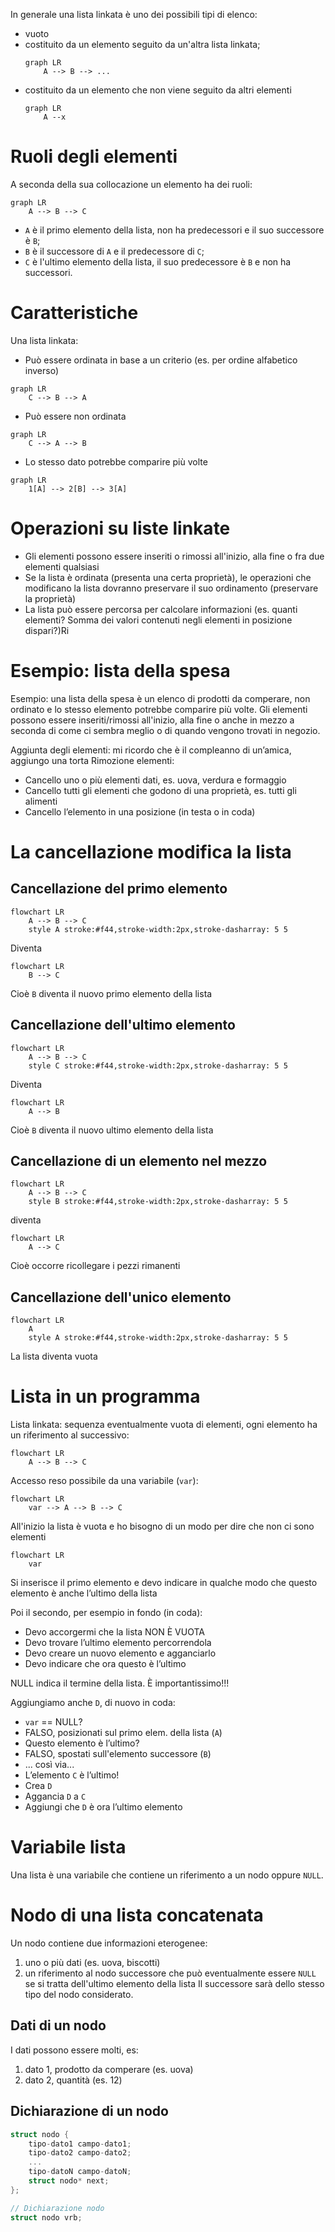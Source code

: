 In generale una lista linkata è uno dei possibili tipi di elenco:
- vuoto
- costituito da un elemento seguito da un'altra lista linkata;
	```mermaid
	graph LR
	    A --> B --> ...
	```
- costituito da un elemento che non viene seguito da altri elementi
	```mermaid
	graph LR
	    A --x 
	```

# Ruoli degli elementi

A seconda della sua collocazione un elemento ha dei ruoli:
```mermaid
graph LR
	A --> B --> C
```
- `A` è il primo elemento della lista, non ha predecessori e il suo successore è `B`;
- `B` è il successore di `A` e il predecessore di `C`;
- `C` è l'ultimo elemento della lista, il suo predecessore è `B` e non ha successori.

# Caratteristiche

Una lista linkata:
- Può essere ordinata in base a un criterio (es. per ordine alfabetico inverso)
```mermaid
graph LR
	C --> B --> A
```
- Può essere non ordinata
```mermaid
graph LR
	C --> A --> B
```
- Lo stesso dato potrebbe comparire più volte
```mermaid
graph LR
	1[A] --> 2[B] --> 3[A]
```

# Operazioni su liste linkate

 - Gli elementi possono essere inseriti o rimossi all'inizio, alla fine o fra due elementi qualsiasi
- Se la lista è ordinata (presenta una certa proprietà), le operazioni che modificano la lista dovranno preservare il suo ordinamento (preservare la proprietà)
- La lista può essere percorsa per calcolare informazioni (es. quanti elementi? Somma dei valori contenuti negli elementi in posizione dispari?)Ri

# Esempio: lista della spesa

 Esempio: una lista della spesa è un elenco di prodotti da comperare, non ordinato e lo stesso elemento potrebbe comparire più volte.
 Gli elementi possono essere inseriti/rimossi all'inizio, alla fine o anche in mezzo a seconda di come ci sembra meglio o di quando vengono trovati in negozio.

Aggiunta degli elementi: mi ricordo che è il compleanno di un’amica, aggiungo una torta
Rimozione elementi:
- Cancello uno o più elementi dati, es. uova, verdura e formaggio
- Cancello tutti gli elementi che godono di una proprietà, es. tutti gli alimenti
- Cancello l’elemento in una posizione (in testa o in coda)

# La cancellazione modifica la lista

## Cancellazione del primo elemento

```mermaid
flowchart LR
    A --> B --> C
    style A stroke:#f44,stroke-width:2px,stroke-dasharray: 5 5
```

Diventa

```mermaid
flowchart LR
    B --> C
```

Cioè `B` diventa il nuovo primo elemento della lista

## Cancellazione dell'ultimo elemento

```mermaid
flowchart LR
    A --> B --> C
    style C stroke:#f44,stroke-width:2px,stroke-dasharray: 5 5
```

Diventa

```mermaid
flowchart LR
    A --> B
```

Cioè `B` diventa il nuovo ultimo elemento della lista

## Cancellazione di un elemento nel mezzo

```mermaid
flowchart LR
    A --> B --> C
    style B stroke:#f44,stroke-width:2px,stroke-dasharray: 5 5
```

diventa

```mermaid
flowchart LR
    A --> C
```

Cioè occorre ricollegare i pezzi rimanenti

## Cancellazione dell'unico elemento

```mermaid
flowchart LR
    A
    style A stroke:#f44,stroke-width:2px,stroke-dasharray: 5 5
```

La lista diventa vuota

# Lista in un programma

Lista linkata: sequenza eventualmente vuota di elementi, ogni elemento ha un riferimento al successivo:
```mermaid
flowchart LR
    A --> B --> C
```


Accesso reso possibile da una variabile (`var`):
```mermaid
flowchart LR
    var --> A --> B --> C
```

All'inizio la lista è vuota e ho bisogno di un modo per dire che non ci sono elementi
```mermaid
flowchart LR
    var
```

Si inserisce il primo elemento e devo indicare in qualche modo che questo elemento è anche l’ultimo della lista

Poi il secondo, per esempio in fondo (in coda):
- Devo accorgermi che la lista NON È VUOTA
- Devo trovare l’ultimo elemento percorrendola
- Devo creare un nuovo elemento e agganciarlo
- Devo indicare che ora questo è l’ultimo

NULL indica il termine della lista. È importantissimo!!!

Aggiungiamo anche `D`, di nuovo in coda:
- `var` == NULL?
- FALSO, posizionati sul primo elem. della lista (`A`)
- Questo elemento è l’ultimo?
- FALSO, spostati sull'elemento successore (`B`)
- ... così via...
- L’elemento `C` è l’ultimo!
- Crea `D`
- Aggancia `D` a `C`
- Aggiungi che `D` è ora l’ultimo elemento

# Variabile lista

Una lista è una variabile che contiene un riferimento a un nodo oppure `NULL`.

# Nodo di una lista concatenata

Un nodo contiene due informazioni eterogenee:
1. uno o più dati (es. uova, biscotti)
2. un riferimento al nodo successore che può eventualmente essere `NULL` se si tratta dell'ultimo elemento della lista
Il successore sarà dello stesso tipo del nodo considerato.

## Dati di un nodo

I dati possono essere molti, es:
1. dato 1, prodotto da comperare (es. uova)
2. dato 2, quantità (es. 12)

## Dichiarazione di un nodo

```C
struct nodo {
	tipo-dato1 campo-dato1;
	tipo-dato2 campo-dato2;
	...
	tipo-datoN campo-datoN;
	struct nodo* next;
};

// Dichiarazione nodo
struct nodo vrb;
```